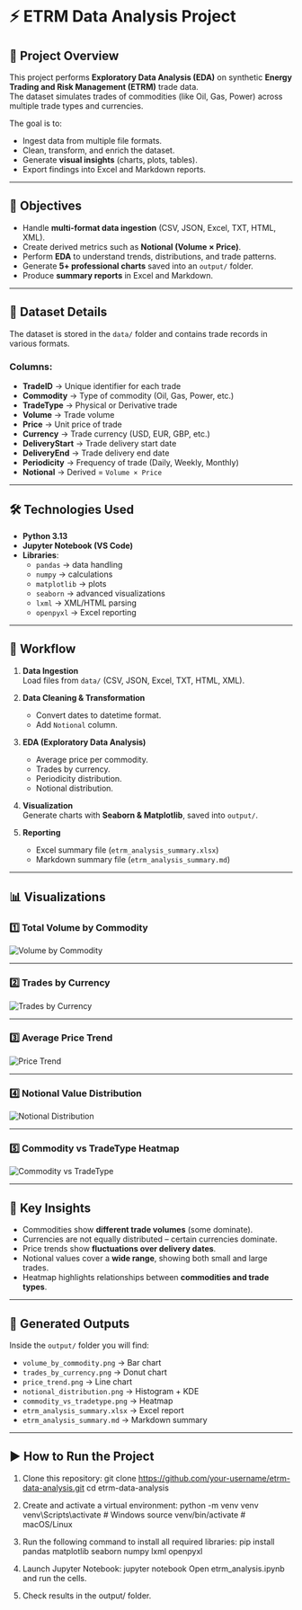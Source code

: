 # ⚡ ETRM Data Analysis Project

## 📌 Project Overview
This project performs **Exploratory Data Analysis (EDA)** on synthetic **Energy Trading and Risk Management (ETRM)** trade data.  
The dataset simulates trades of commodities (like Oil, Gas, Power) across multiple trade types and currencies.  

The goal is to:  
- Ingest data from multiple file formats.  
- Clean, transform, and enrich the dataset.  
- Generate **visual insights** (charts, plots, tables).  
- Export findings into Excel and Markdown reports.  

---

## 🎯 Objectives
- Handle **multi-format data ingestion** (CSV, JSON, Excel, TXT, HTML, XML).  
- Create derived metrics such as **Notional (Volume × Price)**.  
- Perform **EDA** to understand trends, distributions, and trade patterns.  
- Generate **5+ professional charts** saved into an `output/` folder.  
- Produce **summary reports** in Excel and Markdown.  

---

## 📂 Dataset Details
The dataset is stored in the `data/` folder and contains trade records in various formats.  

### Columns:
- **TradeID** → Unique identifier for each trade  
- **Commodity** → Type of commodity (Oil, Gas, Power, etc.)  
- **TradeType** → Physical or Derivative trade  
- **Volume** → Trade volume  
- **Price** → Unit price of trade  
- **Currency** → Trade currency (USD, EUR, GBP, etc.)  
- **DeliveryStart** → Trade delivery start date  
- **DeliveryEnd** → Trade delivery end date  
- **Periodicity** → Frequency of trade (Daily, Weekly, Monthly)  
- **Notional** → Derived = `Volume × Price`  

---

## 🛠️ Technologies Used
- **Python 3.13**  
- **Jupyter Notebook (VS Code)**  
- **Libraries**:  
  - `pandas` → data handling  
  - `numpy` → calculations  
  - `matplotlib` → plots  
  - `seaborn` → advanced visualizations  
  - `lxml` → XML/HTML parsing  
  - `openpyxl` → Excel reporting  

---

## 🔄 Workflow
1. **Data Ingestion**  
   Load files from `data/` (CSV, JSON, Excel, TXT, HTML, XML).  

2. **Data Cleaning & Transformation**  
   - Convert dates to datetime format.  
   - Add `Notional` column.  

3. **EDA (Exploratory Data Analysis)**  
   - Average price per commodity.  
   - Trades by currency.  
   - Periodicity distribution.  
   - Notional distribution.  

4. **Visualization**  
   Generate charts with **Seaborn & Matplotlib**, saved into `output/`.  

5. **Reporting**  
   - Excel summary file (`etrm_analysis_summary.xlsx`)  
   - Markdown summary file (`etrm_analysis_summary.md`)  

---

## 📊 Visualizations

### 1️⃣ Total Volume by Commodity  
![Volume by Commodity](output/volume_by_commodity.png)

---

### 2️⃣ Trades by Currency  
![Trades by Currency](output/trades_by_currency.png)

---

### 3️⃣ Average Price Trend  
![Price Trend](output/price_trend.png)

---

### 4️⃣ Notional Value Distribution  
![Notional Distribution](output/notional_distribution.png)

---

### 5️⃣ Commodity vs TradeType Heatmap  
![Commodity vs TradeType](output/commodity_vs_tradetype.png)

---

## 📑 Key Insights
- Commodities show **different trade volumes** (some dominate).  
- Currencies are not equally distributed – certain currencies dominate.  
- Price trends show **fluctuations over delivery dates**.  
- Notional values cover a **wide range**, showing both small and large trades.  
- Heatmap highlights relationships between **commodities and trade types**.  

---

## 📂 Generated Outputs
Inside the `output/` folder you will find:  
- `volume_by_commodity.png` → Bar chart  
- `trades_by_currency.png` → Donut chart  
- `price_trend.png` → Line chart  
- `notional_distribution.png` → Histogram + KDE  
- `commodity_vs_tradetype.png` → Heatmap  
- `etrm_analysis_summary.xlsx` → Excel report  
- `etrm_analysis_summary.md` → Markdown summary  

---

## ▶️ How to Run the Project
1. Clone this repository:
   git clone https://github.com/your-username/etrm-data-analysis.git
   cd etrm-data-analysis

2. Create and activate a virtual environment:
    python -m venv venv
    venv\Scripts\activate   # Windows
    source venv/bin/activate   # macOS/Linux

3. Run the following command to install all required libraries:
   pip install pandas matplotlib seaborn numpy lxml openpyxl

4. Launch Jupyter Notebook:
   jupyter notebook
   Open etrm_analysis.ipynb and run the cells.

5. Check results in the output/ folder.


   
